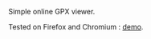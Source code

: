 Simple online GPX viewer.

Tested on Firefox and Chromium : [demo](https://misaflo.netlib.re/gpx_viewer/).
